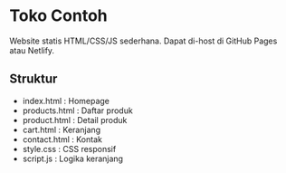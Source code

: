 # Toko Contoh
Website statis HTML/CSS/JS sederhana.
Dapat di-host di GitHub Pages atau Netlify.

## Struktur
- index.html : Homepage
- products.html : Daftar produk
- product.html : Detail produk
- cart.html : Keranjang
- contact.html : Kontak
- style.css : CSS responsif
- script.js : Logika keranjang
